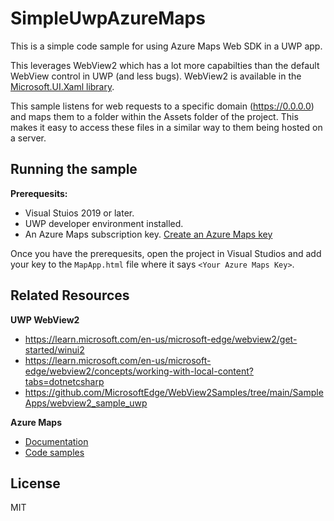 # SimpleUwpAzureMaps

This is a simple code sample for using Azure Maps Web SDK in a UWP app.

This leverages WebView2 which has a lot more capabilties than the default WebView control in UWP (and less bugs). WebView2 is available in the [Microsoft.UI.Xaml library](https://www.nuget.org/packages/Microsoft.UI.Xaml/).

This sample listens for web requests to a specific domain (https://0.0.0.0) and maps them to a folder within the Assets folder of the project. This makes it easy to access these files in a similar way to them being hosted on a server. 

## Running the sample

**Prerequesits:**

- Visual Stuios 2019 or later.
- UWP developer environment installed.
- An Azure Maps subscription key. [Create an Azure Maps key](https://learn.microsoft.com/en-us/azure/azure-maps/quick-demo-map-app#create-an-azure-maps-account)

Once you have the prerequesits, open the project in Visual Studios and add your key to the `MapApp.html` file where it says `<Your Azure Maps Key>`.

## Related Resources

**UWP WebView2**

- https://learn.microsoft.com/en-us/microsoft-edge/webview2/get-started/winui2 
- https://learn.microsoft.com/en-us/microsoft-edge/webview2/concepts/working-with-local-content?tabs=dotnetcsharp
- https://github.com/MicrosoftEdge/WebView2Samples/tree/main/SampleApps/webview2_sample_uwp

**Azure Maps**

- [Documentation](https://learn.microsoft.com/en-us/azure/azure-maps/)
- [Code samples](https://samples.azuremaps.com/)

## License 

MIT


